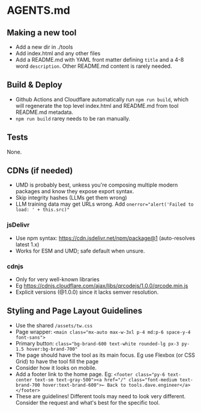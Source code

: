 # AGENTS.md

## Making a new tool

- Add a new dir in ./tools
- Add index.html and any other files
- Add a README.md with YAML front matter defining `title` and a 4-8 word `description`. Other README.md content is rarely needed.

## Build & Deploy

- Github Actions and Cloudflare automatically run `npm run build`, which will regenerate the top level index.html and README.md from tool README.md metadata.
- `npm run build` rarey needs to be ran manually.

## Tests

None.

## CDNs (if needed)

- UMD is probably best, unkess you're composing multiple modern packages and know they expose export syntax.
- Skip integrity hashes (LLMs get them wrong)
- LLM training data may get URLs wrong. Add `onerror="alert('Failed to load: ' + this.src)"`

### jsDelivr

- Use npm syntax: https://cdn.jsdelivr.net/npm/package@1 (auto-resolves latest 1.x)
- Works for ESM and UMD; safe default when unsure.

### cdnjs

- Only for very well-known libraries
- Eg https://cdnjs.cloudflare.com/ajax/libs/qrcodejs/1.0.0/qrcode.min.js
- Explicit versions (@1.0.0) since it lacks semver resolution.

## Styling and Page Layout Guidelines

- Use the shared `/assets/tw.css`
- Page wrapper: `<main class="mx-auto max-w-3xl p-4 md:p-6 space-y-4 font-sans">`
- Primary button: `class="bg-brand-600 text-white rounded-lg px-3 py-1.5 hover:bg-brand-700"`
- The page should have the tool as its main focus. Eg use Flexbox (or CSS Grid) to have the tool fill the page
- Consider how it looks on mobile.
- Add a footer link to the home page. Eg: `<footer class="py-6 text-center text-sm text-gray-500"><a href="/" class="font-medium text-brand-700 hover:text-brand-600">← Back to tools.dave.engineer</a></footer>`
- These are guidelines! Different tools may need to look very different. Consider the request and what's best for the specific tool.
